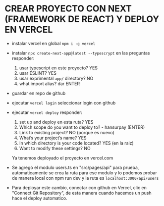 # CREAR PROYECTO CON NEXT (FRAMEWORK DE REACT) Y DEPLOY EN VERCEL 
- instalar vercel en global `npm i -g vercel`
- instalar `npx create-next-app@latest --typescrypt`
    en las preguntas responder:
    1. usar typescript en este proyecto? YES
    2. usar ESLINT? YES
    3. usar exprimental `app/` directory? NO
    4. what import alias? dar ENTER

- guardar en repo de github

- ejecutar `vercel login`
    seleccionar login con github

- ejecutar `vercel deploy`
    responder:
    1. set up and deploy en esta ruta? YES
    2. Which scope do you want to deploy to? - hansurpay (ENTER)
    3. Link to existing project? NO (porque es nuevo)
    4. What’s your project’s name? YES
    5. In which directory is your code located? YES (en la raiz)
    6. Want to modify these settings? NO

    Ya tenemos deployado el proyecto en vercel.com

- Se agregó el modulo users.ts en "src/pages/api" para prueba, automaticamente se crea la ruta para ese modulo y lo podemos probar de manera local con npm run dev y la ruta es `localhost:3000/api/users`
- Para deployar este cambio, conectar con github en Vercel, clic en "Connect Git Repository", de esta manera cuando hacemos un push hace el deploy automatico.